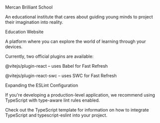 Mercan Brilliant School

An educational institute that cares about guiding young minds to project their imagination into reality.

Education Website

A platform where you can explore the world of learning through your devices.

Currently, two official plugins are available:

@vitejs/plugin-react – uses Babel for Fast Refresh

@vitejs/plugin-react-swc – uses SWC for Fast Refresh

Expanding the ESLint Configuration

If you're developing a production-level application, we recommend using TypeScript with type-aware lint rules enabled.

Check out the TypeScript template for information on how to integrate TypeScript and typescript-eslint into your project.